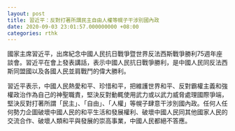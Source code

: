 ```yaml
---
layout: post
title: 習近平：反對打著所謂民主自由人權等幌子干涉別國內政
date: 2020-09-03 23:01:57.000000000 +08:00
categories: rthk
---
```


國家主席習近平，出席紀念中國人民抗日戰爭暨世界反法西斯戰爭勝利75週年座談會。習近平在會上發表講話，表示中國人民抗日戰爭勝利，是中國人民同反法西斯同盟國以及各國人民並肩戰鬥的偉大勝利。

習近平表示，中國人民熱愛和平、珍惜和平，把維護世界和平、反對霸權主義和強權政治作為自己的神聖職責，堅決反對動輒使用武力或以武力威脅處理國際爭端，堅決反對打著所謂「民主」、「自由」、「人權」等幌子肆意干涉別國內政。任何人任何勢力企圖破壞中國人民的和平生活和發展權利、破壞中國人民同其他國家人民的交流合作、破壞人類和平與發展的崇高事業，中國人民都絕不答應。
